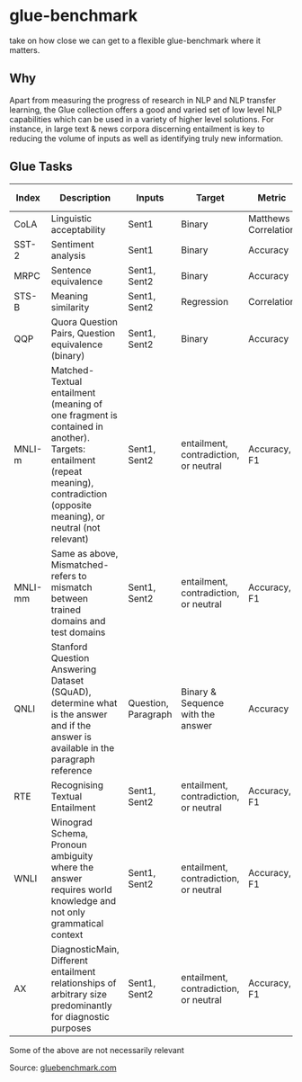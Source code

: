 # glue-benchmark
take on how close we can get to a flexible glue-benchmark where it matters.

## Why
Apart from measuring the progress of research in NLP and NLP transfer learning, the Glue collection offers a good and varied set of low level NLP capabilities which can be used in a variety of higher level solutions. For instance, in large text & news corpora discerning entailment is key to reducing the volume of inputs as well as identifying truly new information.


## Glue Tasks

| Index | Description | Inputs | Target | Metric | SOTA | Best here |
|----|----|----|----|----|----|----|
|CoLA | Linguistic acceptability | Sent1 | Binary | Matthews Correlation | 75% | 49% |
| SST-2 | Sentiment analysis | Sent1 | Binary | Accuracy | 97% | 91% |
| MRPC | Sentence equivalence | Sent1, Sent2 | Binary | Accuracy | 91% | 80% |
| STS-B | Meaning similarity | Sent1, Sent2 | Regression | Correlation | | |
| QQP | Quora Question Pairs, Question equivalence (binary) | Sent1, Sent2 | Binary | Accuracy | 91% | 86% |
| MNLI-m | Matched-Textual entailment (meaning of one fragment is contained in another). Targets: entailment (repeat meaning), contradiction (opposite meaning), or neutral (not relevant) | Sent1, Sent2 | entailment, contradiction, or neutral | Accuracy, F1 | | |
| MNLI-mm | Same as above, Mismatched- refers to mismatch between trained domains and test domains | Sent1, Sent2 | entailment, contradiction, or neutral | Accuracy, F1 | | |
| QNLI | Stanford Question Answering Dataset (SQuAD), determine what is the answer and if the answer is available in the paragraph reference | Question, Paragraph | Binary & Sequence with the answer | Accuracy | 99% | 83% |
| RTE | Recognising Textual Entailment | Sent1, Sent2 | entailment, contradiction, or neutral | Accuracy, F1 | 91% | 54% |
| WNLI | Winograd Schema, Pronoun ambiguity where the answer requires world knowledge and not only grammatical context | Sent1, Sent2 | entailment, contradiction, or neutral | Accuracy, F1 | 91% | 56% |
| AX | DiagnosticMain, Different entailment relationships of arbitrary size predominantly for diagnostic purposes | Sent1, Sent2 | entailment, contradiction, or neutral | Accuracy, F1 |  |  . |

Some of the above are not necessarily relevant

Source: [gluebenchmark.com](https://gluebenchmark.com)
